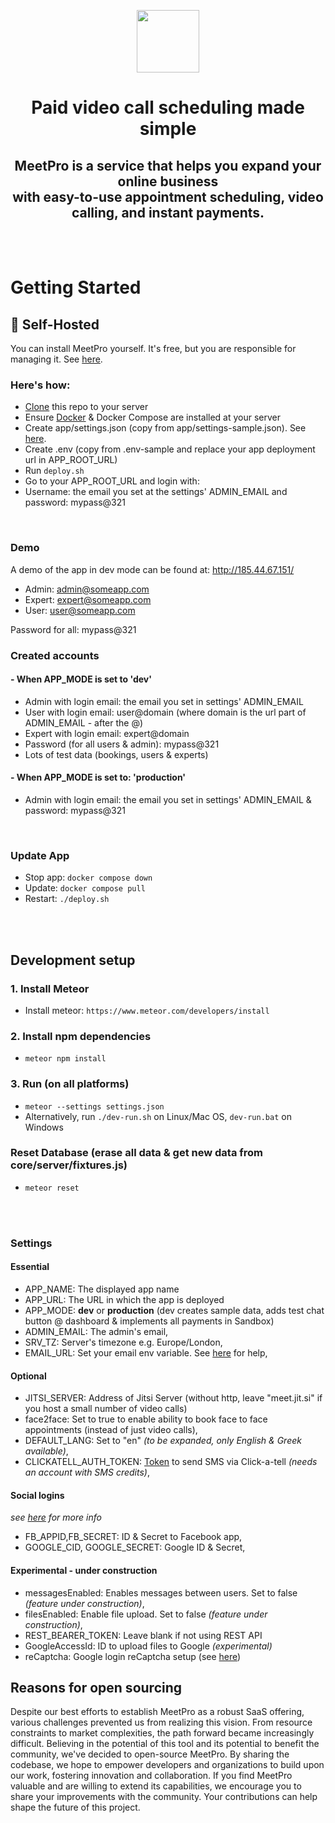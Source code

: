<p align="center">
  <img style="height:100px;display:inline-block;" src="app/public/images/logo.png" />
  <div align="center">
    <strong><h1>Paid video call scheduling made simple</h1></strong>
  </div>
  <div align="center"><h2>MeetPro is a service that helps you expand your online business<br> with easy-to-use appointment scheduling, video calling, and instant payments.</h2></div>
</p>

<br><br>
# Getting Started

## 🏢 **Self-Hosted**

You can install MeetPro yourself. It's free, but you are responsible for managing it. See [here](#reasons-for-open-sourcing). 

### Here's how:  ###

* [Clone](https://docs.github.com/en/repositories/creating-and-managing-repositories/cloning-a-repository) this repo to your server
* Ensure [Docker](https://docs.docker.com/engine/install/ubuntu/) & Docker Compose are installed at your server
* Create app/settings.json (copy from app/settings-sample.json). See [here](#settings).
* Create .env (copy from .env-sample and replace your app deployment url in APP_ROOT_URL)
* Run ``deploy.sh``
* Go to your APP_ROOT_URL and login with:
* Username: the email you set at the settings' ADMIN_EMAIL and password: mypass@321
<br>

### Demo ###
A demo of the app in dev mode can be found at:
http://185.44.67.151/

- Admin: admin@someapp.com
- Expert: expert@someapp.com
- User: user@someapp.com

Password for all: mypass@321

### Created accounts ###

#### - When APP_MODE is set to 'dev' ####

* Admin with login email: the email you set in settings' ADMIN_EMAIL
* User with login email: user@domain (where domain is the url part of ADMIN_EMAIL - after the @)
* Expert with login email: expert@domain
* Password (for all users & admin): mypass@321
* Lots of test data (bookings, users & experts)

#### - When APP_MODE is set to: 'production' ####

* Admin with login email: the email you set in settings' ADMIN_EMAIL & password: mypass@321
<br>

### Update App ###
* Stop app: ``docker compose down``
* Update: ``docker compose pull``
* Restart: ``./deploy.sh``

<br><br>
## Development setup ##
### 1. Install Meteor ###

* Install meteor: ``https://www.meteor.com/developers/install``

### 2. Install npm dependencies ###

* ``meteor npm install``

### 3. Run (on all platforms) ###

* ``meteor --settings settings.json``
* Alternatively, run ``./dev-run.sh`` on Linux/Mac OS, ``dev-run.bat`` on Windows 

### Reset Database (erase all data & get new data from core/server/fixtures.js) ###

* ``meteor reset``

<br><br>

### Settings ###
#### Essential ####
* APP_NAME: The displayed app name
* APP_URL: The URL in which the app is deployed
* APP_MODE: **dev** or **production**  (dev creates sample data, adds test chat button @ dashboard & implements all payments in Sandbox)
* ADMIN_EMAIL: The admin's email,
* SRV_TZ: Server's timezone e.g. Europe/London,
* EMAIL_URL: Set your email env variable. See [here](https://docs.meteor.com/environment-variables.html#MAIL-URL) for help,
#### Optional ####
* JITSI_SERVER: Address of Jitsi Server (without http, leave "meet.jit.si" if you host a small number of video calls)
* face2face: Set to true to enable ability to book face to face appointments (instead of just video calls),
* DEFAULT_LANG: Set to "en" *(to be expanded, only English & Greek available)*,
* CLICKATELL_AUTH_TOKEN: [Token](https://docs.clickatell.com/technical-faq/api-faq/what-is-my-api-key/) to send SMS via Click-a-tell *(needs an account with SMS credits)*,
#### Social logins ####
*see [here](https://guide.meteor.com/accounts.html#oauth) for more info*
* FB_APPID,FB_SECRET: ID & Secret to Facebook app,
* GOOGLE_CID, GOOGLE_SECRET: Google ID & Secret,

#### Experimental - under construction ####
* messagesEnabled: Enables messages between users. Set to false _(feature under construction)_,
* filesEnabled: Enable file upload. Set to false *(feature under construction)*,
* REST_BEARER_TOKEN: Leave blank if not using REST API
* GoogleAccessId: ID to upload files to Google *(experimental)*
* reCaptcha: Google login reCaptcha setup (see [here](https://github.com/meteor-useraccounts/core/blob/master/Guide.md#reCaptcha-setup))

## Reasons for open sourcing ##
Despite our best efforts to establish MeetPro as a robust SaaS offering, various challenges prevented us from realizing this vision. From resource constraints to market complexities, the path forward became increasingly difficult. Believing in the potential of this tool and its potential to benefit the community, we've decided to open-source MeetPro. By sharing the codebase, we hope to empower developers and organizations to build upon our work, fostering innovation and collaboration. If you find MeetPro valuable and are willing to extend its capabilities, we encourage you to share your improvements with the community. Your contributions can help shape the future of this project.
